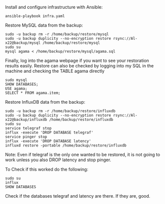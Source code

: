 Install and configure infrastructure with Ansible:

    ansible-playbook infra.yaml

Restore MySQL data from the backup:

    sudo -u backup rm -r /home/backup/restore/mysql
    sudo -u backup duplicity --no-encryption restore rsync://Al-x22@backup/mysql /home/backup/restore/mysql
    sudo su
    mysql agama < /home/backup/restore/mysql/agama.sql

Finally, log into the agama webpage if you want to see your restoration results easily.
Restore can also be checked by logging into my SQL in the machine and checking the TABLE agama directly

    sudo mysql
    SHOW DATABASES;
    USE agama;
    SELECT * FROM agama.item;
    
    
Restore InfluxDB data from the backup:

    sudo -u backup rm -r /home/backup/restore/influxdb
    sudo -u backup duplicity --no-encryption restore rsync://Al-x22@backup/influxdb /home/backup/restore/influxdb
    sudo su
    service telegraf stop
    influx -execute 'DROP DATABASE telegraf'
    service pinger stop
    influx -execute 'DROP DATABASE latency'
    influxd restore -portable /home/backup/restore/influxdb
    
Note: Even if telegraf is the only one wanted to be restored, it is not going to work unless you also DROP latency and stop pinger.

To Check if this worked do the following:

    sudo su
    influx
    SHOW DATABASES
    
Check if the databases telegraf and latency are there. If they are, good.

